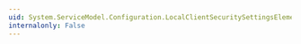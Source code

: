 ```yaml
---
uid: System.ServiceModel.Configuration.LocalClientSecuritySettingsElement.ReconnectTransportOnFailure
internalonly: False
---
```

